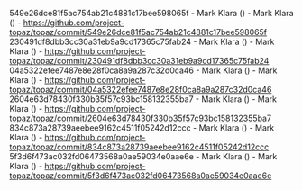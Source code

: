 549e26dce81f5ac754ab21c4881c17bee598065f - Mark Klara () - Mark Klara () - https://github.com/project-topaz/topaz/commit/549e26dce81f5ac754ab21c4881c17bee598065f
230491df8dbb3cc30a31eb9a9cd17365c75fab24 - Mark Klara () - Mark Klara () - https://github.com/project-topaz/topaz/commit/230491df8dbb3cc30a31eb9a9cd17365c75fab24
04a5322efee7487e8e28f0ca8a9a287c32d0ca46 - Mark Klara () - Mark Klara () - https://github.com/project-topaz/topaz/commit/04a5322efee7487e8e28f0ca8a9a287c32d0ca46
2604e63d78430f330b35f57c93bc158132355ba7 - Mark Klara () - Mark Klara () - https://github.com/project-topaz/topaz/commit/2604e63d78430f330b35f57c93bc158132355ba7
834c873a28739aeebee9162c4511f05242d12ccc - Mark Klara () - Mark Klara () - https://github.com/project-topaz/topaz/commit/834c873a28739aeebee9162c4511f05242d12ccc
5f3d6f473ac032fd06473568a0ae59034e0aae6e - Mark Klara () - Mark Klara () - https://github.com/project-topaz/topaz/commit/5f3d6f473ac032fd06473568a0ae59034e0aae6e
